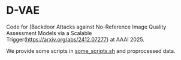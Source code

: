 # D-VAE
Code for [Backdoor Attacks against No-Reference Image Quality Assessment Models via a Scalable Trigger(https://arxiv.org/abs/2412.07277) at AAAI 2025.

We provide some scripts in [some_scripts.sh](./some_scripts.sh) and proprocessed data.
